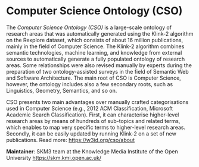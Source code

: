 Computer Science Ontology (CSO)
===================

The *Computer Science Ontology (CSO)* is a large-scale ontology of research areas that was automatically generated using the Klink-2 algorithm on the Rexplore dataset, which consists of about 16 million publications, mainly in the field of Computer Science. The Klink-2 algorithm combines semantic technologies, machine learning, and knowledge from external sources to automatically generate a fully populated ontology of research areas. Some relationships were also revised manually by experts during the preparation of two ontology-assisted surveys in the field of Semantic Web and Software Architecture. The main root of CSO is Computer Science, however, the ontology includes also a few secondary roots, such as Linguistics, Geometry, Semantics, and so on.

CSO presents two main advantages over manually crafted categorisations used in Computer Science (e.g., 2012 ACM Classification, Microsoft Academic Search Classification). First, it can characterise higher-level research areas by means of hundreds of sub-topics and related terms, which enables to map very specific terms to higher-level research areas. Secondly, it can be easily updated by running Klink-2 on a set of new publications. Read more: <https://w3id.org/cso/about>

**Maintainer**: SKM3 team at the Knowledge Media Institute of the Open University <https://skm.kmi.open.ac.uk/>


